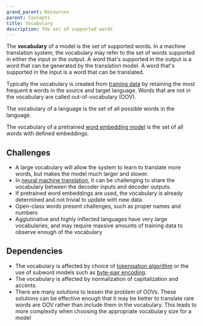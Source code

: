```yaml
---
grand_parent: Resources
parent: Concepts
title: Vocabulary
description: The set of supported words
---
```


The **vocabulary** of a model is the set of supported words.
In a machine translation system, the vocabulary may refer to the set of words supported in either the input or the output.
A word that's supported in the output is a word that can be generated by the translation model.
A word that's supported in the input is a word that can be translated.

Typically the vocabulary is created from [training data](/customisation/training-data.md) by retaining the most frequent `N` words in the source and target language.
Words that are not in the vocabulary are called out-of-vocabulary (OOV).

The vocabulary of a language is the set of all possible words in the language.

The vocabulary of a pretrained [word embedding model](/concepts/word-embeddings.md) is the set of all words with defined embeddings.

## Challenges

- A large vocabulary will allow the system to learn to translate more words, but makes the model much larger and slower.
- In [neural machine translation](/approaches/neural-machine-translation.md), it can be challenging to share the vocabulary between the decoder inputs and decoder outputs.
- If pretrained word embeddings are used, the vocabulary is already determined and not trivial to update with new data
- Open-class words present challenges, such as proper names and numbers
- Agglutinative and highly inflected languages have very large vocabularies, and may require massive amounts of training data to observe enough of the vocabulary

## Dependencies

- The vocabulary is affected by choice of [tokenisation algorithm](/customisation/tokenisation.md) or the use of subword models such as [byte-pair encoding](/approaches/byte-pair-encoding.md).
- The vocabulary is affected by normalization of capitalization and accents.
- There are many solutions to lessen the problem of OOVs. These solutions can be effective enough that it may be better to translate rare words are OOV rather than include them in the vocabulary. This leads to more complexity when choosing the appropriate vocabulary size for a model
